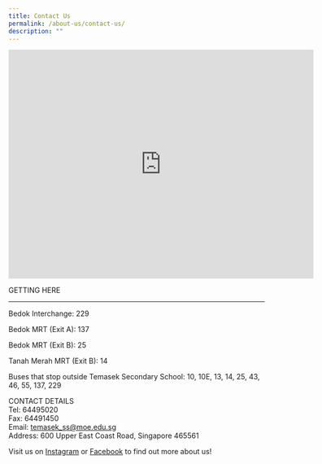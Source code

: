 ```yaml
---
title: Contact Us
permalink: /about-us/contact-us/
description: ""
---
```

<iframe loading="lazy" allowfullscreen="" style="border:0;" height="450" width="600" src="https://www.google.com/maps/embed?pb=!1m18!1m12!1m3!1d3988.7658916124437!2d103.94464987373652!3d1.316033561686181!2m3!1f0!2f0!3f0!3m2!1i1024!2i768!4f13.1!3m3!1m2!1s0x31da22c56e152775%3A0xed3bc5e378259368!2sTemasek%20Secondary%20School!5e0!3m2!1sen!2ssg!4v1671976216361!5m2!1sen!2ssg"></iframe>

GETTING HERE&nbsp;  

----------------

Bedok Interchange: 229  

Bedok MRT (Exit A): 137

Bedok MRT (Exit B): 25

Tanah Merah MRT (Exit B): 14&nbsp;

  

Buses that stop outside Temasek Secondary School: 10, 10E, 13, 14, 25, 43, 46, 55, 137, 229

  
CONTACT DETAILS  
Tel: 64495020  
Fax: 64491450  
Email:&nbsp;[temasek\_ss@moe.edu.sg](mailto:temasek_ss@moe.edu.sg)  
Address: 600 Upper East Coast Road, Singapore 465561  
  
Visit us on&nbsp;[Instagram](http://instagram.com/wearetemaseksec)&nbsp;or&nbsp;[Facebook](https://m.facebook.com/temaseksecondaryschool/)&nbsp;to find out more about us!